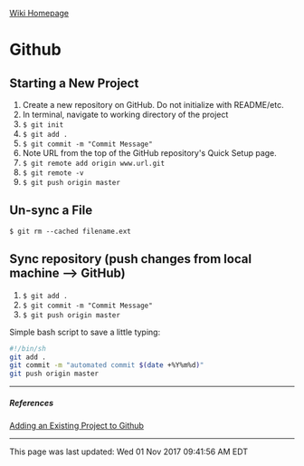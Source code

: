 [Wiki Homepage](index.md)
# Github 

## Starting a New Project
1. Create a new repository on GitHub. Do not initialize with README/etc.
2. In terminal, navigate to working directory of the project
3. `$ git init`
4. `$ git add .`
5. `$ git commit -m "Commit Message"`
6. Note URL from the top of the GitHub repository's Quick Setup page.
7. `$ git remote add origin www.url.git`
8. `$ git remote -v`
9. `$ git push origin master`

## Un-sync a File
`$ git rm --cached filename.ext`

## Sync repository (push changes from local machine --> GitHub)
1. `$ git add .`
2. `$ git commit -m "Commit Message"`
3. `$ git push origin master`

Simple bash script to save a little typing:
```bash
#!/bin/sh
git add .
git commit -m "automated commit $(date +%Y%m%d)"
git push origin master
```

---
##### References

[Adding an Existing Project to Github](https://help.github.com/articles/adding-an-existing-project-to-github-using-the-command-line/)

---
This page was last updated: Wed 01 Nov 2017 09:41:56 AM EDT 
